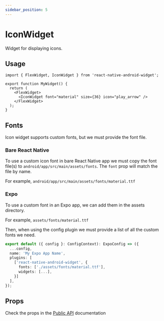 ```yaml
---
sidebar_position: 5
---
```


# IconWidget

Widget for displaying icons.

## Usage

```tsx
import { FlexWidget, IconWidget } from 'react-native-android-widget';

export function MyWidget() {
  return (
    <FlexWidget>
      <IconWidget font="material" size={36} icon="play_arrow" />
    </FlexWidget>
  );
}
```

## Fonts

Icon widget supports custom fonts, but we must provide the font file.

### Bare React Native

To use a custom icon font in bare React Native app we must copy the font file(s) to `android/app/src/main/assets/fonts`. The `font` prop will match the file by name.

For example, `android/app/src/main/assets/fonts/material.ttf`

### Expo

To use a custom font in an Expo app, we can add them in the assets directory.

For example, `assets/fonts/material.ttf`

Then, when using the config plugin we must provide a list of all the custom fonts we need.

```ts
export default ({ config }: ConfigContext): ExpoConfig => ({
  ...config,
  name: 'My Expo App Name',
  plugins: [
    ['react-native-android-widget', {
      fonts: ['./assets/fonts/material.ttf'],
      widgets: [...],
    }]
  ],
});
```

## Props

Check the props in the [Public API](/docs/public-api/interfaces/IconWidgetProps) documentation
